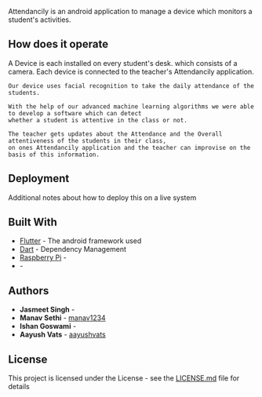 
Attendancily is an android application to manage a device which monitors a student's activities.

## How does it operate

A Device is each installed on every student's desk. which consists of a camera. Each device is connected to the teacher's Attendancily application.
```
Our device uses facial recognition to take the daily attendance of the students.
```
```
With the help of our advanced machine learning algorithms we were able to develop a software which can detect 
whether a student is attentive in the class or not.
```
```
The teacher gets updates about the Attendance and the Overall attentiveness of the students in their class, 
on ones Attendancily application and the teacher can improvise on the basis of this information.
```

## Deployment

Additional notes about how to deploy this on a live system

## Built With

* [Flutter](https://flutter.dev) - The android framework used
* [Dart](https://dart.dev) - Dependency Management
* [Raspberry Pi]() -
* []() - 

## Authors

* **Jasmeet Singh** - [](https://github.com/)
* **Manav Sethi** - [manav1234](https://github.com/manav1234)
* **Ishan Goswami** - [](https://github.com/)
* **Aayush Vats** - [aayushvats](https://github.com/aayushvats)

## License

This project is licensed under the License - see the [LICENSE.md](LICENSE.md) file for details
